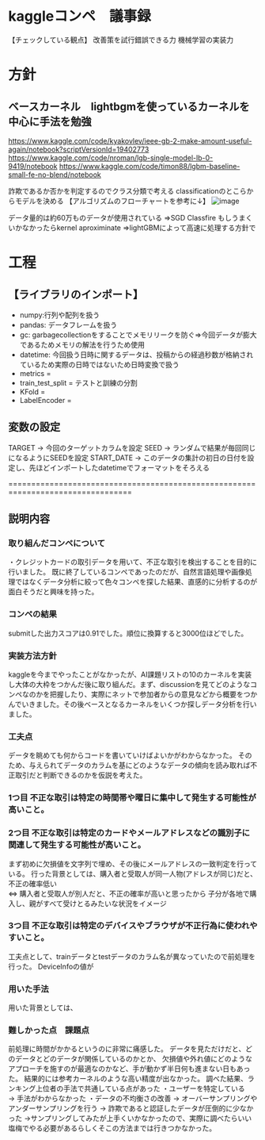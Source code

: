 # kaggleコンペ　議事録
【チェックしている観点】
改善策を試行錯誤できる力
機械学習の実装力

# 方針
## ベースカーネル　lightbgmを使っているカーネルを中心に手法を勉強
https://www.kaggle.com/code/kyakovlev/ieee-gb-2-make-amount-useful-again/notebook?scriptVersionId=19402773  
https://www.kaggle.com/code/nroman/lgb-single-model-lb-0-9419/notebook
https://www.kaggle.com/code/timon88/lgbm-baseline-small-fe-no-blend/notebook

詐欺であるか否かを判定するのでクラス分類で考える
classificationのとこらからモデルを決める
【アルゴリズムのフローチャートを参考に↓】
![image](https://github.com/Yuma-Tsukakoshi/CrossViT-Summary-/assets/107422037/2d575e66-43d5-4540-a748-079d618651ab)

データ量的は約60万ものデータが使用されている
⇒SGD Classfire もしうまくいかなかったらkernel aproximinate
⇒lightGBMによって高速に処理する方針で

# 工程
## 【ライブラリのインポート】
- numpy:行列や配列を扱う  
- pandas: データフレームを扱う  
- gc: garbagecollectionをすることでメモリリークを防ぐ⇒今回データが膨大であるためメモリの解法を行うため使用
- datetime: 今回扱う日時に関するデータは、投稿からの経過秒数が格納されているため実際の日時ではないため日時変換で扱う
　　
- metrics = 
- train_test_split = テストと訓練の分割
- KFold = 
- LabelEncoder =

## 変数の設定
TARGET → 今回のターゲットカラムを設定
SEED → ランダムで結果が毎回同じになるようにSEEDを設定
START_DATE → このデータの集計の初日の日付を設定し、先ほどインポートしたdatetimeでフォーマットをそろえる

=================================================================================

## 説明内容
### 取り組んだコンペについて
・クレジットカードの取引データを用いて、不正な取引を検出することを目的に行いました。
既に終了しているコンペであったのだが、自然言語処理や画像処理ではなくデータ分析に絞って色々コンペを探した結果、直感的に分析するのが面白そうだと興味を持った。

### コンペの結果
submitした出力スコアは0.91でした。順位に換算すると3000位ほどでした。

### 実装方法方針
kaggleを今までやったことがなかったが、AI課題リストの10のカーネルを実装し大体の大枠をつかんだ後に取り組んだ。まず、discussionを見てどのようなコンペなのかを把握したり、実際にネットで参加者からの意見などから概要をつかんでいきました。その後ベースとなるカーネルをいくつか探しデータ分析を行いました。

### 工夫点
データを眺めても何からコードを書いていけばよいかがわからなかった。
そのため、与えられてデータのカラムを基にどのようなデータの傾向を読み取れば不正取引だと判断できるのかを仮説を考えた。

### 1つ目 不正な取引は特定の時間帯や曜日に集中して発生する可能性が高いこと。


### 2つ目 不正な取引は特定のカードやメールアドレスなどの識別子に関連して発生する可能性が高いこと。
まず初めに欠損値を文字列で埋め、その後にメールアドレスの一致判定を行っている。
行った背景としては、購入者と受取人が同一人物(アドレスが同じ)だと、不正の確率低い   
⇔ 購入者と受取人が別人だと、不正の確率が高いと思ったから
子分が各地で購入し、親がすべて受けとるみたいな状況をイメージ

### 3つ目 不正な取引は特定のデバイスやブラウザが不正行為に使われやすいこと。
工夫点として、trainデータとtestデータのカラム名が異なっていたので前処理を行った。
DeviceInfoの値が

### 用いた手法

用いた背景としては、

### 難しかった点　課題点
前処理に時間がかかるというのに非常に痛感した。
データを見ただけだと、どのデータとどのデータが関係しているのかとか、
欠損値や外れ値にどのようなアプローチを施すのが最適なのかなど、手が動かず半日何も進まない日もあった。
結果的には参考カーネルのような高い精度が出なかった。
調べた結果、ランキング上位者の手法で共通している点があった
・ユーザーを特定している　→ 手法がわからなかった
・データの不均衡さの改善
→ オーバーサンプリングやアンダーサンプリングを行う
→ 詐欺であると認証したデータが圧倒的に少なかった
→サンプリングしてみたが上手くいかなかったので、実際に調べたらいい塩梅でやる必要があるらしくそこの方法までは行きつかなかった。

